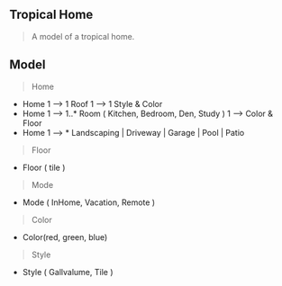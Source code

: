 Tropical Home
-------------
>A model of a tropical home.

Model
-----
>Home
* Home 1 --> 1 Roof 1 --> 1 Style & Color
* Home 1 --> 1..* Room ( Kitchen, Bedroom, Den, Study ) 1 --> Color & Floor
* Home 1 --> * Landscaping | Driveway | Garage | Pool | Patio

>Floor
* Floor ( tile )

>Mode
* Mode ( InHome, Vacation, Remote )

>Color
* Color(red, green, blue)

>Style
* Style ( Gallvalume, Tile )